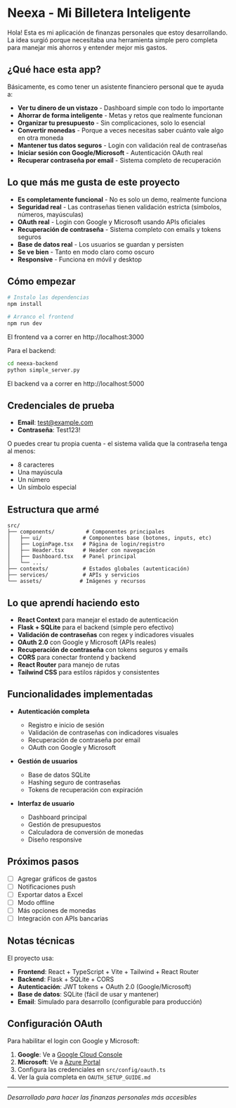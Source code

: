 # Neexa - Mi Billetera Inteligente

Hola! Esta es mi aplicación de finanzas personales que estoy desarrollando. La idea surgió porque necesitaba una herramienta simple pero completa para manejar mis ahorros y entender mejor mis gastos.

## ¿Qué hace esta app?

Básicamente, es como tener un asistente financiero personal que te ayuda a:

- **Ver tu dinero de un vistazo** - Dashboard simple con todo lo importante
- **Ahorrar de forma inteligente** - Metas y retos que realmente funcionan
- **Organizar tu presupuesto** - Sin complicaciones, solo lo esencial
- **Convertir monedas** - Porque a veces necesitas saber cuánto vale algo en otra moneda
- **Mantener tus datos seguros** - Login con validación real de contraseñas
- **Iniciar sesión con Google/Microsoft** - Autenticación OAuth real
- **Recuperar contraseña por email** - Sistema completo de recuperación

## Lo que más me gusta de este proyecto

- **Es completamente funcional** - No es solo un demo, realmente funciona
- **Seguridad real** - Las contraseñas tienen validación estricta (símbolos, números, mayúsculas)
- **OAuth real** - Login con Google y Microsoft usando APIs oficiales
- **Recuperación de contraseña** - Sistema completo con emails y tokens seguros
- **Base de datos real** - Los usuarios se guardan y persisten
- **Se ve bien** - Tanto en modo claro como oscuro
- **Responsive** - Funciona en móvil y desktop

## Cómo empezar

```bash
# Instalo las dependencias
npm install

# Arranco el frontend
npm run dev
```

El frontend va a correr en http://localhost:3000

Para el backend:
```bash
cd neexa-backend
python simple_server.py
```

El backend va a correr en http://localhost:5000

## Credenciales de prueba

- **Email**: test@example.com
- **Contraseña**: Test123!

O puedes crear tu propia cuenta - el sistema valida que la contraseña tenga al menos:
- 8 caracteres
- Una mayúscula
- Un número  
- Un símbolo especial

## Estructura que armé

```
src/
├── components/          # Componentes principales
│   ├── ui/             # Componentes base (botones, inputs, etc)
│   ├── LoginPage.tsx   # Página de login/registro
│   ├── Header.tsx      # Header con navegación
│   ├── Dashboard.tsx   # Panel principal
│   └── ...
├── contexts/           # Estados globales (autenticación)
├── services/           # APIs y servicios
└── assets/            # Imágenes y recursos
```

## Lo que aprendí haciendo esto

- **React Context** para manejar el estado de autenticación
- **Flask + SQLite** para el backend (simple pero efectivo)
- **Validación de contraseñas** con regex y indicadores visuales
- **OAuth 2.0** con Google y Microsoft (APIs reales)
- **Recuperación de contraseña** con tokens seguros y emails
- **CORS** para conectar frontend y backend
- **React Router** para manejo de rutas
- **Tailwind CSS** para estilos rápidos y consistentes

## Funcionalidades implementadas

- **Autenticación completa**
  - Registro e inicio de sesión
  - Validación de contraseñas con indicadores visuales
  - Recuperación de contraseña por email
  - OAuth con Google y Microsoft

- **Gestión de usuarios**
  - Base de datos SQLite
  - Hashing seguro de contraseñas
  - Tokens de recuperación con expiración

- **Interfaz de usuario**
  - Dashboard principal
  - Gestión de presupuestos
  - Calculadora de conversión de monedas
  - Diseño responsive

## Próximos pasos

- [ ] Agregar gráficos de gastos
- [ ] Notificaciones push
- [ ] Exportar datos a Excel
- [ ] Modo offline
- [ ] Más opciones de monedas
- [ ] Integración con APIs bancarias

## Notas técnicas

El proyecto usa:
- **Frontend**: React + TypeScript + Vite + Tailwind + React Router
- **Backend**: Flask + SQLite + CORS
- **Autenticación**: JWT tokens + OAuth 2.0 (Google/Microsoft)
- **Base de datos**: SQLite (fácil de usar y mantener)
- **Email**: Simulado para desarrollo (configurable para producción)

## Configuración OAuth

Para habilitar el login con Google y Microsoft:

1. **Google**: Ve a [Google Cloud Console](https://console.cloud.google.com/)
2. **Microsoft**: Ve a [Azure Portal](https://portal.azure.com/)
3. Configura las credenciales en `src/config/oauth.ts`
4. Ver la guía completa en `OAUTH_SETUP_GUIDE.md`

---

*Desarrollado para hacer las finanzas personales más accesibles*